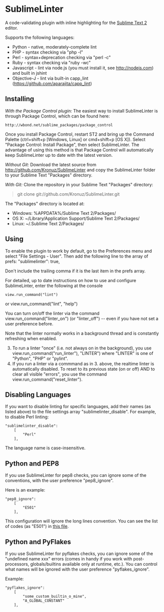 SublimeLinter
=============

A code-validating plugin with inline highlighting for the [Sublime Text 2](http://sublimetext.com "Sublime Text 2") editor.

Supports the following languages:

* Python - native, moderately-complete lint
* PHP - syntax checking via "php -l"
* Perl - syntax+deprecation checking via "perl -c"
* Ruby - syntax checking via "ruby -wc"
* Javascript - lint via node.js (you must install it, see http://nodejs.com) and built in jshint
* Objective-J - lint via built-in capp_lint (https://github.com/aparajita/capp_lint)

Installing
-----

*With the Package Control plugin:* The easiest way to install SublimeLinter is through Package Control, which can be found here:

    http://wbond.net/sublime_packages/package_control

Once you install Package Control, restart ST2 and bring up the Command Palette (ctrl+shift+p [Windows, Linux] or cmd+shift+p [OS X]). Select "Package Control: Install Package", then select SublimeLinter. The advantage of using this method is that Package Control will automatically keep SublimeLinter up to date with the latest version.

*Without Git:* Download the latest source from http://github.com/Kronuz/SublimeLinter and copy the SublimeLinter folder to your Sublime Text "Packages" directory.

*With Git:* Clone the repository in your Sublime Text "Packages" directory:

> git clone git://github.com/Kronuz/SublimeLinter.git


The "Packages" directory is located at:

* Windows:
    %APPDATA%/Sublime Text 2/Packages/
* OS X:
    ~/Library/Application Support/Sublime Text 2/Packages/
* Linux:
    ~/.Sublime Text 2/Packages/

Using
-----
To enable the plugin to work by default, go to the Preferences menu and select "File Settings - User". Then add the following line to the array of prefs:
    "sublimelinter": true,

Don't include the trailing comma if it is the last item in the prefs array.

For detailed, up to date instructions on how to use and configure SublimeLinter, enter the following at the console

    view.run_command("lint")
or
    view.run_command("lint", "help")

You can turn on/off the linter via the command view.run_command("linter_on") (or "linter_off") -- even if you have not set a user preference before.

Note that the linter normally works in a background thread and is constantly refreshing when enabled.

3. To run a linter "once" (i.e. not always on in the background), you use
view.run_command("run_linter"), "LINTER") where "LINTER" is one of "Python", "PHP" or "pylint".
4. If you run a linter via a commmand as in 3. above, the realtime linter is automatically disabled. To reset to its previous state (on or off) AND to clear all visible "errors", you use the command
view.run_command("reset_linter").

Disabling Languages
-------------------

If you want to disable linting for specific languages, add their names (as listed above) to the file settings array "sublimelinter_disable".
For example, to disable Perl linting:

    "sublimelinter_disable":
        [
            "Perl"
        ],

The language name is case-insensitive.

Python and PEP8
---------------

If you use SublimeLinter for pep8 checks, you can ignore some of the conventions,
with the user preference "pep8_ignore".

Here is an example:

    "pep8_ignore":
        [
            "E501"
        ],

This configuration will ignore the long lines convention. You can see the list
of codes (as "E501") in [this file](https://github.com/jcrocholl/pep8/blob/master/pep8.py).

Python and PyFlakes
-------------------

If you use SublimeLinter for pyflakes checks, you can ignore some of the "undefined name xxx" errors (comes in handy if you work with post-processors, globals/builtins available only at runtime, etc.). You can control what names will be ignored with the user preference "pyflakes_ignore".

Example:

    "pyflakes_ignore":
        [
            "some_custom_builtin_o_mine",
            "A_GLOBAL_CONSTANT"
        ],
